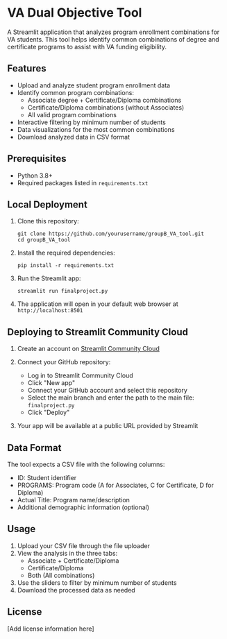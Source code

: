 # VA Dual Objective Tool

A Streamlit application that analyzes program enrollment combinations for VA students. This tool helps identify common combinations of degree and certificate programs to assist with VA funding eligibility.

## Features

- Upload and analyze student program enrollment data
- Identify common program combinations:
  - Associate degree + Certificate/Diploma combinations
  - Certificate/Diploma combinations (without Associates)
  - All valid program combinations
- Interactive filtering by minimum number of students
- Data visualizations for the most common combinations
- Download analyzed data in CSV format

## Prerequisites

- Python 3.8+
- Required packages listed in `requirements.txt`

## Local Deployment

1. Clone this repository:
   ```
   git clone https://github.com/yourusername/groupB_VA_tool.git
   cd groupB_VA_tool
   ```

2. Install the required dependencies:
   ```
   pip install -r requirements.txt
   ```

3. Run the Streamlit app:
   ```
   streamlit run finalproject.py
   ```

4. The application will open in your default web browser at `http://localhost:8501`

## Deploying to Streamlit Community Cloud

1. Create an account on [Streamlit Community Cloud](https://streamlit.io/cloud)

2. Connect your GitHub repository:
   - Log in to Streamlit Community Cloud
   - Click "New app"
   - Connect your GitHub account and select this repository
   - Select the main branch and enter the path to the main file: `finalproject.py`
   - Click "Deploy"

3. Your app will be available at a public URL provided by Streamlit

## Data Format

The tool expects a CSV file with the following columns:
- ID: Student identifier
- PROGRAMS: Program code (A for Associates, C for Certificate, D for Diploma)
- Actual Title: Program name/description
- Additional demographic information (optional)

## Usage

1. Upload your CSV file through the file uploader
2. View the analysis in the three tabs:
   - Associate + Certificate/Diploma
   - Certificate/Diploma
   - Both (All combinations)
3. Use the sliders to filter by minimum number of students
4. Download the processed data as needed

## License

[Add license information here]